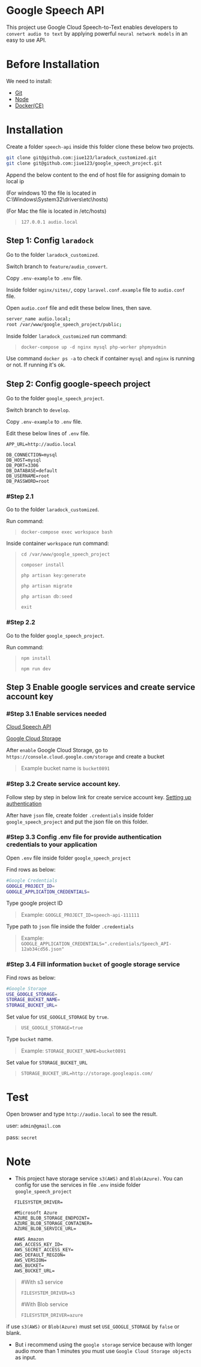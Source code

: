 Google Speech API
==============

This project use Google Cloud Speech-to-Text enables developers to ``convert audio to text`` by applying powerful 
``neural network models`` in an easy to use API.

# Before Installation

We need to install:

* [Git](https://git-scm.com/downloads)
* [Node](https://nodejs.org/en/download/)
* [Docker(CE)](https://www.docker.com/community-edition#/download)

# Installation

Create a folder ``speech-api`` inside this folder clone these below two projects.

```sh
git clone git@github.com:jiue123/laradock_customized.git
git clone git@github.com:jiue123/google_speech_project.git
```

Append the below content to the end of host file for assigning domain to local ip

(For windows 10 the file is located in C:\Windows\System32\drivers\etc\hosts)

(For Mac the file is located in /etc/hosts)
> ``127.0.0.1 audio.local``

## Step 1: Config ``laradock``

Go to the folder ``laradock_customized``.

Switch branch to `feature/audio_convert`.

Copy ``.env-example`` to ``.env`` file.

Inside folder ``nginx/sites/``, copy ``laravel.conf.example`` file to ``audio.conf`` file.

Open ``audio.conf`` file and edit these below lines, then save.

```sh
server_name audio.local;
root /var/www/google_speech_project/public;
```

Inside folder ``laradock_customized`` run command:

> ``docker-compose up -d nginx mysql php-worker phpmyadmin``

Use command ``docker ps -a`` to check if container ``mysql`` and ``nginx`` is running or not. If running it's ok.

## Step 2: Config google-speech project

Go to the folder ``google_speech_project``.

Switch branch to `develop`.

Copy ``.env-example`` to ``.env`` file.

Edit these below lines of ``.env`` file.

```
APP_URL=http://audio.local

DB_CONNECTION=mysql
DB_HOST=mysql
DB_PORT=3306
DB_DATABASE=default
DB_USERNAME=root
DB_PASSWORD=root
```

### #Step 2.1
Go to the folder ``laradock_customized``.

Run command:
> ``docker-compose exec workspace bash``

Inside container ``workspace`` run command:
> ``cd /var/www/google_speech_project``
>
> ``composer install``
>
> ``php artisan key:generate``
>
> ``php artisan migrate``
>
> ``php artisan db:seed``
>
> ``exit``

### #Step 2.2

Go to the folder ``google_speech_project``.

Run command:
> ``npm install``
>
> ``npm run dev``

## Step 3 Enable google services and create service account key

### #Step 3.1 Enable services needed

[Cloud Speech API](https://console.cloud.google.com/apis/library/speech.googleapis.com?id=7ae3f475-64e7-4123-880a-a889f34fa714&project=speech-api-196408&folder&organizationId)

[Google Cloud Storage](https://console.cloud.google.com/apis/library/storage-component.googleapis.com?id=466e130e-03f7-4da9-965c-10f7e2cf0bd1&project=speech-api-196408&folder&organizationId)

After `enable` Google Cloud Storage, go to ``https://console.cloud.google.com/storage`` and create a bucket
> Example bucket name is ``bucket0891``

### #Step 3.2 Create service account key.

Follow step by step in below link for create service account key.
[Setting up authentication](https://cloud.google.com/speech-to-text/docs/reference/libraries#client-libraries-install-php)

After have ``json`` file, create folder ``.credentials`` inside folder ``google_speech_project`` and put the json file on this folder.

### #Step 3.3 Config .env file for provide authentication credentials to your application

Open ``.env`` file inside folder ``google_speech_project``

Find rows as below:
```sh
#Google Credentials
GOOGLE_PROJECT_ID=
GOOGLE_APPLICATION_CREDENTIALS=
```

Type google project ID
> Example: ``GOOGLE_PROJECT_ID=speech-api-111111``

Type path to ``json`` file inside the folder ``.credentials``
> Example: ``GOOGLE_APPLICATION_CREDENTIALS=".credentials/Speech_API-12ab34cd56.json"``

### #Step 3.4 Fill information ``bucket`` of google storage service

Find rows as below:
```sh
#Google Storage
USE_GOOGLE_STORAGE=
STORAGE_BUCKET_NAME=
STORAGE_BUCKET_URL=
```

Set value for ``USE_GOOGLE_STORAGE`` by ``true``.
> ``USE_GOOGLE_STORAGE=true``

Type ``bucket`` name.
> Example: ``STORAGE_BUCKET_NAME=bucket0891``

Set value for ``STORAGE_BUCKET_URL``
> ``STORAGE_BUCKET_URL=http://storage.googleapis.com/``

# Test
Open browser and type ``http://audio.local`` to see the result.

user: ``admin@gmail.com``

pass: ``secret``

# Note
 - This project have storage service ``s3(AWS)`` and ``Blob(Azure)``. You can config for use the services in file ``.env`` 
 inside folder ``google_speech_project``
 ```
    FILESYSTEM_DRIVER=
    
    #Microsoft Azure
    AZURE_BLOB_STORAGE_ENDPOINT=
    AZURE_BLOB_STORAGE_CONTAINER=
    AZURE_BLOB_SERVICE_URL=
    
    #AWS Amazon
    AWS_ACCESS_KEY_ID=
    AWS_SECRET_ACCESS_KEY=
    AWS_DEFAULT_REGION=
    AWS_VERSION=
    AWS_BUCKET=
    AWS_BUCKET_URL=
 ```
> \#With s3 service
>
> ``FILESYSTEM_DRIVER=s3``
>
> \#With Blob service
>
> ``FILESYSTEM_DRIVER=azure``

if use ``s3(AWS)`` or ``Blob(Azure)`` must set ``USE_GOOGLE_STORAGE`` by ``false`` or blank.

 - But i recommend using the ``google storage`` service because with longer audio more than 1 minutes you must use 
 ``Google Cloud Storage objects`` as input.
